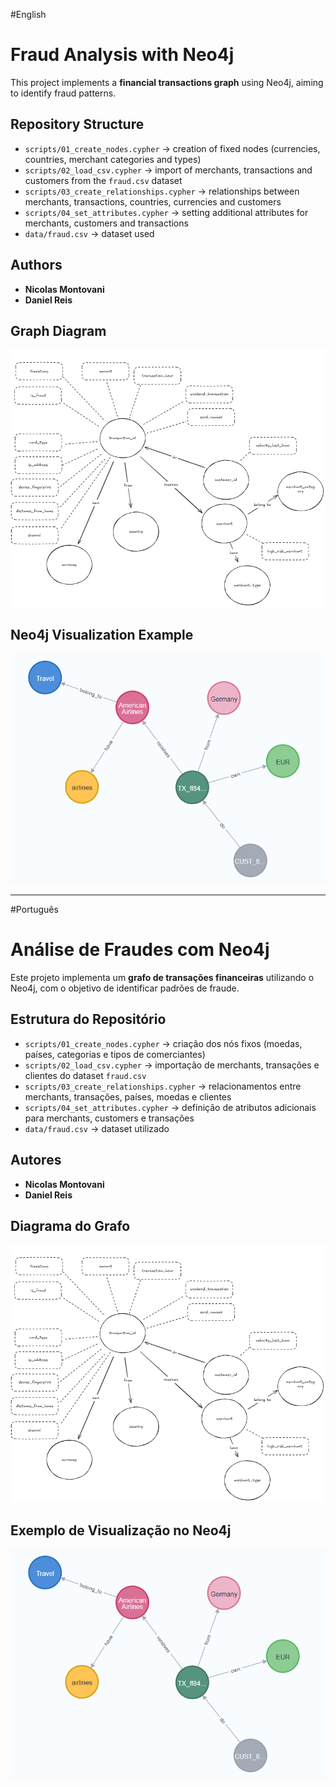 #English

# Fraud Analysis with Neo4j

This project implements a **financial transactions graph** using Neo4j, aiming to identify fraud patterns.

## Repository Structure
- `scripts/01_create_nodes.cypher` → creation of fixed nodes (currencies, countries, merchant categories and types)
- `scripts/02_load_csv.cypher` → import of merchants, transactions and customers from the `fraud.csv` dataset
- `scripts/03_create_relationships.cypher` → relationships between merchants, transactions, countries, currencies and customers
- `scripts/04_set_attributes.cypher` → setting additional attributes for merchants, customers and transactions
- `data/fraud.csv` → dataset used

## Authors
- **Nicolas Montovani**  
- **Daniel Reis**

## Graph Diagram
![Graph Diagram](images/graph_diagram.png)

## Neo4j Visualization Example
![Neo4j Visualization Example](images/visualization_example.png)

---

#Português

# Análise de Fraudes com Neo4j

Este projeto implementa um **grafo de transações financeiras** utilizando o Neo4j, com o objetivo de identificar padrões de fraude.

## Estrutura do Repositório
- `scripts/01_create_nodes.cypher` → criação dos nós fixos (moedas, países, categorias e tipos de comerciantes)
- `scripts/02_load_csv.cypher` → importação de merchants, transações e clientes do dataset `fraud.csv`
- `scripts/03_create_relationships.cypher` → relacionamentos entre merchants, transações, países, moedas e clientes
- `scripts/04_set_attributes.cypher` → definição de atributos adicionais para merchants, customers e transações
- `data/fraud.csv` → dataset utilizado

## Autores
- **Nicolas Montovani**  
- **Daniel Reis**

## Diagrama do Grafo
![Diagrama do Grafo](images/graph_diagram.png)

## Exemplo de Visualização no Neo4j
![Exemplo de Visualização no Neo4j](images/visualization_example.png)
